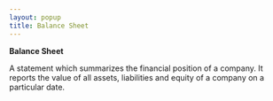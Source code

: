 ```yaml
---
layout: popup
title: Balance Sheet
---
```



**Balance Sheet**


A statement which summarizes the financial position of a company. It reports the value of all assets, liabilities and equity of a company on a particular date.
